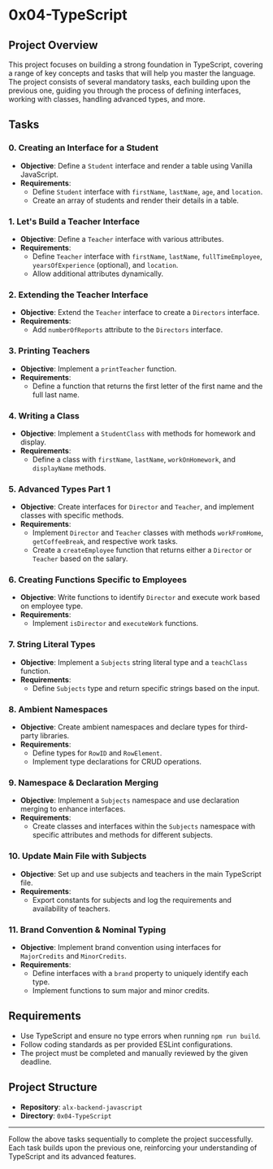 # 0x04-TypeScript

## Project Overview

This project focuses on building a strong foundation in TypeScript, covering a range of key concepts and tasks that will help you master the language. The project consists of several mandatory tasks, each building upon the previous one, guiding you through the process of defining interfaces, working with classes, handling advanced types, and more.

## Tasks

### 0. Creating an Interface for a Student
- **Objective**: Define a `Student` interface and render a table using Vanilla JavaScript.
- **Requirements**:
  - Define `Student` interface with `firstName`, `lastName`, `age`, and `location`.
  - Create an array of students and render their details in a table.

### 1. Let's Build a Teacher Interface
- **Objective**: Define a `Teacher` interface with various attributes.
- **Requirements**:
  - Define `Teacher` interface with `firstName`, `lastName`, `fullTimeEmployee`, `yearsOfExperience` (optional), and `location`.
  - Allow additional attributes dynamically.

### 2. Extending the Teacher Interface
- **Objective**: Extend the `Teacher` interface to create a `Directors` interface.
- **Requirements**:
  - Add `numberOfReports` attribute to the `Directors` interface.

### 3. Printing Teachers
- **Objective**: Implement a `printTeacher` function.
- **Requirements**:
  - Define a function that returns the first letter of the first name and the full last name.
  
### 4. Writing a Class
- **Objective**: Implement a `StudentClass` with methods for homework and display.
- **Requirements**:
  - Define a class with `firstName`, `lastName`, `workOnHomework`, and `displayName` methods.

### 5. Advanced Types Part 1
- **Objective**: Create interfaces for `Director` and `Teacher`, and implement classes with specific methods.
- **Requirements**:
  - Implement `Director` and `Teacher` classes with methods `workFromHome`, `getCoffeeBreak`, and respective work tasks.
  - Create a `createEmployee` function that returns either a `Director` or `Teacher` based on the salary.

### 6. Creating Functions Specific to Employees
- **Objective**: Write functions to identify `Director` and execute work based on employee type.
- **Requirements**:
  - Implement `isDirector` and `executeWork` functions.

### 7. String Literal Types
- **Objective**: Implement a `Subjects` string literal type and a `teachClass` function.
- **Requirements**:
  - Define `Subjects` type and return specific strings based on the input.

### 8. Ambient Namespaces
- **Objective**: Create ambient namespaces and declare types for third-party libraries.
- **Requirements**:
  - Define types for `RowID` and `RowElement`.
  - Implement type declarations for CRUD operations.

### 9. Namespace & Declaration Merging
- **Objective**: Implement a `Subjects` namespace and use declaration merging to enhance interfaces.
- **Requirements**:
  - Create classes and interfaces within the `Subjects` namespace with specific attributes and methods for different subjects.

### 10. Update Main File with Subjects
- **Objective**: Set up and use subjects and teachers in the main TypeScript file.
- **Requirements**:
  - Export constants for subjects and log the requirements and availability of teachers.

### 11. Brand Convention & Nominal Typing
- **Objective**: Implement brand convention using interfaces for `MajorCredits` and `MinorCredits`.
- **Requirements**:
  - Define interfaces with a `brand` property to uniquely identify each type.
  - Implement functions to sum major and minor credits.

## Requirements
- Use TypeScript and ensure no type errors when running `npm run build`.
- Follow coding standards as per provided ESLint configurations.
- The project must be completed and manually reviewed by the given deadline.

## Project Structure
- **Repository**: `alx-backend-javascript`
- **Directory**: `0x04-TypeScript`

---

Follow the above tasks sequentially to complete the project successfully. Each task builds upon the previous one, reinforcing your understanding of TypeScript and its advanced features.
